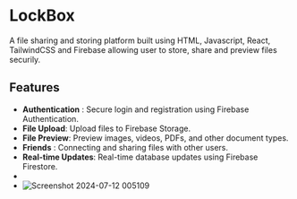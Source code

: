 # LockBox

A file sharing and storing platform built using HTML, Javascript, React, TailwindCSS and Firebase allowing user to store, share and preview files securily.

## Features
- **Authentication** : Secure login and registration using Firebase Authentication.
- **File Upload**: Upload files to Firebase Storage.
- **File Preview**: Preview images, videos, PDFs, and other document types.
- **Friends** : Connecting and sharing files with other users.
- **Real-time Updates**: Real-time database updates using Firebase Firestore.
-
- ![Screenshot 2024-07-12 005109](https://github.com/Ankit-1204/Drive-project/assets/112757447/fe108dcc-1c46-41d3-a378-ccc47918a9a5)
